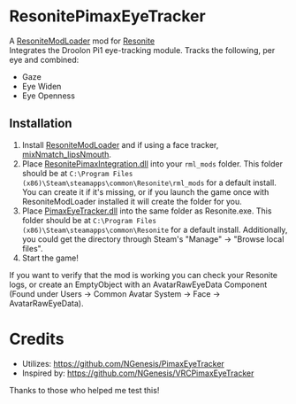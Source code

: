 # ResonitePimaxEyeTracker

A [ResoniteModLoader](https://github.com/resonite-modding-group/ResoniteModLoader) mod for [Resonite](https://resonite.com/)  
Integrates the Droolon Pi1 eye-tracking module. Tracks the following, per eye and combined:
- Gaze
- Eye Widen
- Eye Openness

## Installation
1. Install [ResoniteModLoader](https://github.com/resonite-modding-group/ResoniteModLoader) and if using a face tracker, [mixNmatch_lipsNmouth](https://github.com/dfgHiatus/mixNmatch_lipsNmouth/releases/latest).
2. Place [ResonitePimaxIntegration.dll](https://github.com/dfgHiatus/ResonitePimaxEyeTracking/releases/latest) into your `rml_mods` folder. This folder should be at `C:\Program Files (x86)\Steam\steamapps\common\Resonite\rml_mods` for a default install. You can create it if it's missing, or if you launch the game once with ResoniteModLoader installed it will create the folder for you.
3. Place [PimaxEyeTracker.dll](https://github.com/dfgHiatus/ResonitePimaxEyeTracking/releases/latest) into the same folder as Resonite.exe. This folder should be at `C:\Program Files (x86)\Steam\steamapps\common\Resonite` for a default install. Additionally, you could get the directory through Steam's "Manage" -> "Browse local files".
4. Start the game!

If you want to verify that the mod is working you can check your Resonite logs, or create an EmptyObject with an AvatarRawEyeData Component (Found under Users -> Common Avatar System -> Face -> AvatarRawEyeData).

# Credits
- Utilizes: https://github.com/NGenesis/PimaxEyeTracker
- Inspired by: https://github.com/NGenesis/VRCPimaxEyeTracker

Thanks to those who helped me test this!

